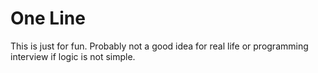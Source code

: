 # One Line

This is just for fun. Probably not a good idea for real life or programming interview if logic is not simple.
